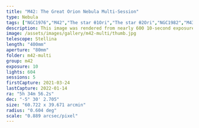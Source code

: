 ```yaml
---
title: "M42: The Great Orion Nebula Multi-Session"
type: Nebula
tags: ["NGC1976","M42","The star θ1Ori","The star θ2Ori","NGC1982","M43","Great Orion Nebula","Orion Nebula","Mairan's Nebula"]
description: This image was rendered from nearly 600 10-second exposures collected over a year.
image: /assets/images/gallery/m42-multi/thumb.jpg
telescope: Stellina
length: "400mm"
aperture: "80mm"
folder: m42-multi
group: m42
exposure: 10 
lights: 604
sessions: 5
firstCapture: 2021-03-24 
lastCapture: 2022-01-14
ra: "5h 34m 56.2s"
dec: "-5° 30' 2.705"
size: "60.722 x 39.671 arcmin"
radius: "0.604 deg"
scale: "0.889 arcsec/pixel"
---
```

